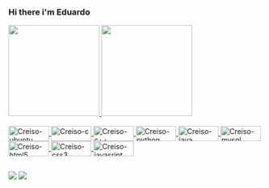 ### Hi there i'm Eduardo


 <div>
  <a href="https://github.com/Creisoss">
  <img height="180em" src="https://github-readme-stats.vercel.app/api?username=Creisoss&show_icons=true&theme=dark&include_all_commits=true&count_private=true"/>
  <img height="180em" src="https://github-readme-stats.vercel.app/api/top-langs/?username=Creisoss&layout=compact&langs_count=7&theme=dark"/>
</div>
<div style="display: inline_block"><br>
  <img align="center" alt="Creiso-ubuntu" height="30" width="80" src="https://img.shields.io/badge/Ubuntu-E95420?style=for-the-badge&logo=ubuntu&logoColor=white">
  <img align="center" alt="Creiso-c" height="30" width="80" src="https://img.shields.io/badge/C-00599C?style=for-the-badge&logo=c&logoColor=white">
  <img align="center" alt="Creiso-c++" height="30" width="80" src="https://img.shields.io/badge/C%2B%2B-00599C?style=for-the-badge&logo=c%2B%2B&logoColor=white">
  <img align="center" alt="Creiso-python" height="30" width="80" src="https://img.shields.io/badge/Python-14354C?style=for-the-badge&logo=python&logoColor=white">
 <img align="center" alt="Creiso-java" height="30" width="80" src="https://img.shields.io/badge/Java-ED8B00?style=for-the-badge&logo=java&logoColor=white">
  <img align="center" alt="Creiso-mysql" height="30" width="80" src="https://img.shields.io/badge/MySQL-00000F?style=for-the-badge&logo=mysql&logoColor=white">
  <img align="center" alt="Creiso-html5" height="30" width="80" src="https://img.shields.io/badge/HTML5-E34F26?style=for-the-badge&logo=html5&logoColor=white">
  <img align="center" alt="Creiso-css3" height="30" width="80" src="https://img.shields.io/badge/CSS3-1572B6?style=for-the-badge&logo=css3&logoColor=white">
  <img align="center" alt="Creiso-javasript" height="30" width="80" src="https://img.shields.io/badge/JavaScript-323330?style=forthebadgelogo=javascriptlogoColor=F7DF1E">
</div>
  
  ##
 
<div> 
  <a href = "mailto:eduardolucas230700@gmail.com"><img src="https://img.shields.io/badge/-Gmail-%23333?style=for-the-badge&logo=gmail&logoColor=white" target="_blank"></a>
  <a href="https://www.linkedin.com/in/eduardodeandradelucas/" target="_blank"><img src="https://img.shields.io/badge/-LinkedIn-%230077B5?style=for-the-badge&logo=linkedin&logoColor=white" target="_blank"></a> 
 

 
</div>
